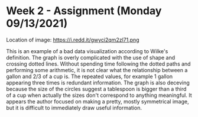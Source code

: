 # Week 2 - Assignment (Monday 09/13/2021)

Location of image: https://i.redd.it/gwyci2qm2zl71.png

This is an example of a bad data visualization according to Wilke's definition. The graph is overly complicated with the use of shape and crossing dotted lines. Without spending time following the dotted paths and performing some arithmetic, it is not clear what the relationship between a gallon and 2/3 of a cup is. The repeated values, for example 1 gallon appearing three times is redundant information. The graph is also deceving because the size of the circles suggest a tablespoon is bigger than a third of a cup when actually the sizes don't correspond to anything meaningful. It appears the author focused on making a pretty, mostly symmetrical image, but it is difficult to immediately draw useful information.